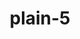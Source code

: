 ---
layout: women
meta: Cropped Lace Blouse
avail: In-Stock
details: Lace
material: 100% Polyester
size: Fits Small
measure: L 22" W 19"
feature: Lorem ipsum dolor sit amet, consectetur adipiscing elit. Pellentesque at arcu consequat, ultrices velit ac, convallis augue. Sed egestas odio ut felis malesuada, sit amet tempor.
cost: $20.00
title: plain-5
image: plain-9.jpg
category: plain
---